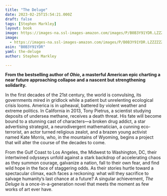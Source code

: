 ```yaml
---
title: "The Deluge"
date: 2023-02-25T15:54:21.000Z
draft: false
tags: [Stephen Markley]
layout: book
image: https://images-na.ssl-images-amazon.com/images/P/B0B3Y91YDR.LZZZZZZZ.jpg
image: 
  - https://images-na.ssl-images-amazon.com/images/P/B0B3Y91YDR.LZZZZZZZ.jpg
asin: "B0B3Y91YDR"
yaml: the-deluge
author: Stephen Markley

---
```


**From the bestselling author of *Ohio*, a masterful American epic charting a near future approaching collapse and a nascent but strengthening solidarity.**  
  
In the first decades of the 21st century, the world is convulsing, its governments mired in gridlock while a patient but unrelenting ecological crisis looms. America is in upheaval, battered by violent weather and extreme politics. In California in 2013, Tony Pietrus, a scientist studying deposits of undersea methane, receives a death threat. His fate will become bound to a stunning cast of characters—a broken drug addict, a star advertising strategist, a neurodivergent mathematician, a cunning eco-terrorist, an actor turned religious zealot, and a brazen young activist named Kate Morris, who, in the mountains of Wyoming, begins a project that will alter the course of the decades to come.  
   
From the Gulf Coast to Los Angeles, the Midwest to Washington, DC, their intertwined odysseys unfold against a stark backdrop of accelerating chaos as they summon courage, galvanize a nation, fall to their own fear, and find wild hope in the face of staggering odds. As their stories hurtle toward a spectacular climax, each faces a reckoning: what will they sacrifice to salvage humanity’s last chance at a future? A singular achievement, *The Deluge* is a once-in-a-generation novel that meets the moment as few works of art ever have.